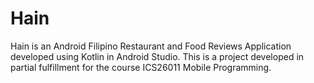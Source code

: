 # Hain
Hain is an Android Filipino Restaurant and Food Reviews Application developed using Kotlin in Android Studio. This is a project developed in partial fulfillment for the course ICS26011 Mobile Programming.
